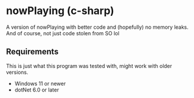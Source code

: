 # nowPlaying (c-sharp)

A version of nowPlaying with better code and (hopefully) no memory leaks. And of course, not just code stolen from SO lol

## Requirements

This is just what this program was tested with, might work with older versions.

- Windows 11 or newer
- dotNet 6.0 or later
